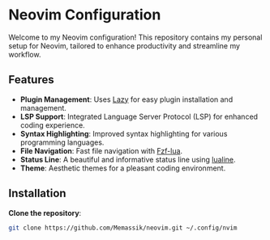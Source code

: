# Neovim Configuration

Welcome to my Neovim configuration! This repository contains my personal setup for Neovim, tailored to enhance productivity and streamline my workflow.

## Features

- **Plugin Management**: Uses [Lazy](https://github.com/folke/lazy.nvim) for easy plugin installation and management.
- **LSP Support**: Integrated Language Server Protocol (LSP) for enhanced coding experience.
- **Syntax Highlighting**: Improved syntax highlighting for various programming languages.
- **File Navigation**: Fast file navigation with [Fzf-lua](https://github.com/ibhagwan/fzf-lua).
- **Status Line**: A beautiful and informative status line using [lualine](https://github.com/nvim-lualine/lualine.nvim).
- **Theme**: Aesthetic themes for a pleasant coding environment.

## Installation

**Clone the repository**:
   ```bash
   git clone https://github.com/Memassik/neovim.git ~/.config/nvim
